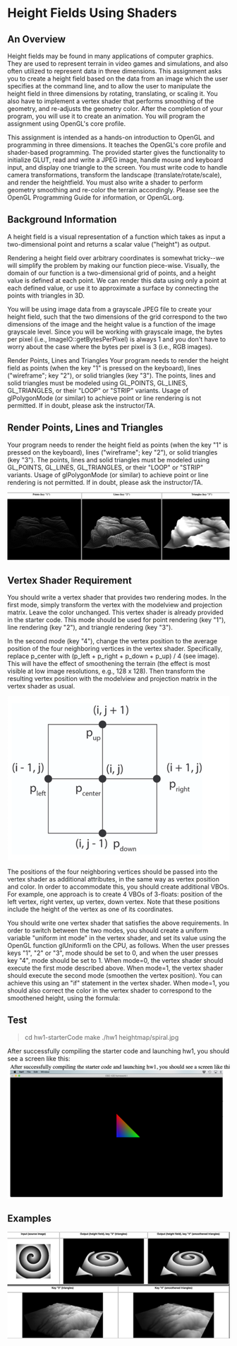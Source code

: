 # Height Fields Using Shaders #

## An Overview ##
Height fields may be found in many applications of computer graphics. They are used to represent terrain in video games and simulations, and also often utilized to represent data in three dimensions. This assignment asks you to create a height field based on the data from an image which the user specifies at the command line, and to allow the user to manipulate the height field in three dimensions by rotating, translating, or scaling it. You also have to implement a vertex shader that performs smoothing of the geometry, and re-adjusts the geometry color. After the completion of your program, you will use it to create an animation. You will program the assignment using OpenGL's core profile.

This assignment is intended as a hands-on introduction to OpenGL and programming in three dimensions. It teaches the OpenGL's core profile and shader-based programming. The provided starter gives the functionality to initialize GLUT, read and write a JPEG image, handle mouse and keyboard input, and display one triangle to the screen. You must write code to handle camera transformations, transform the landscape (translate/rotate/scale), and render the heightfield. You must also write a shader to perform geometry smoothing and re-color the terrain accordingly. Please see the OpenGL Programming Guide for information, or OpenGL.org.

## Background Information ##
A height field is a visual representation of a function which takes as input a two-dimensional point and returns a scalar value ("height") as output.

Rendering a height field over arbitrary coordinates is somewhat tricky--we will simplify the problem by making our function piece-wise. Visually, the domain of our function is a two-dimensional grid of points, and a height value is defined at each point. We can render this data using only a point at each defined value, or use it to approximate a surface by connecting the points with triangles in 3D.

You will be using image data from a grayscale JPEG file to create your height field, such that the two dimensions of the grid correspond to the two dimensions of the image and the height value is a function of the image grayscale level. Since you will be working with grayscale image, the bytes per pixel (i.e., ImageIO::getBytesPerPixel) is always 1 and you don't have to worry about the case where the bytes per pixel is 3 (i.e., RGB images).

Render Points, Lines and Triangles
Your program needs to render the height field as points (when the key "1" is pressed on the keyboard), lines ("wireframe"; key "2"), or solid triangles (key "3"). The points, lines and solid triangles must be modeled using GL_POINTS, GL_LINES, GL_TRIANGLES, or their "LOOP" or "STRIP" variants. Usage of glPolygonMode (or similar) to achieve point or line rendering is not permitted. If in doubt, please ask the instructor/TA.

## Render Points, Lines and Triangles ##
Your program needs to render the height field as points (when the key "1" is pressed on the keyboard), lines ("wireframe"; key "2"), or solid triangles (key "3"). The points, lines and solid triangles must be modeled using GL_POINTS, GL_LINES, GL_TRIANGLES, or their "LOOP" or "STRIP" variants. Usage of glPolygonMode (or similar) to achieve point or line rendering is not permitted. If in doubt, please ask the instructor/TA.

![](https://github.com/AaronXu9/Computer-Graphics/blob/main/assign1_simpleRenderer/a1_images/a1_image1.png)

## Vertex Shader Requirement ## 

You should write a vertex shader that provides two rendering modes. In the first mode, simply transform the vertex with the modelview and projection matrix. Leave the color unchanged. This vertex shader is already provided in the starter code. This mode should be used for point rendering (key "1"), line rendering (key "2"), and triangle rendering (key "3").

In the second mode (key "4"), change the vertex position to the average position of the four neighboring vertices in the vertex shader. Specifically, replace p_center with (p_left + p_right + p_down + p_up) / 4 (see image). This will have the effect of smoothening the terrain (the effect is most visible at low image resolutions, e.g., 128 x 128). Then transform the resulting vertex position with the modelview and projection matrix in the vertex shader as usual.

![](https://github.com/AaronXu9/Computer-Graphics/blob/main/assign1_simpleRenderer/a1_images/a1_image2.png)

The positions of the four neighboring vertices should be passed into the vertex shader as additional attributes, in the same way as vertex position and color. In order to accommodate this, you should create additional VBOs. For example, one approach is to create 4 VBOs of 3-floats: position of the left vertex, right vertex, up vertex, down vertex. Note that these positions include the height of the vertex as one of its coordinates.

You should write one vertex shader that satisfies the above requirements. In order to switch between the two modes, you should create a uniform variable "uniform int mode" in the vertex shader, and set its value using the OpenGL function glUniform1i on the CPU, as follows. When the user presses keys "1", "2" or "3", mode should be set to 0, and when the user presses key "4", mode should be set to 1. When mode=0, the vertex shader should execute the first mode described above. When mode=1, the vertex shader should execute the second mode (smoothen the vertex position). You can achieve this using an "if" statement in the vertex shader. When mode=1, you should also correct the color in the vertex shader to correspond to the smoothened height, using the formula:


## Test ##
> cd hw1-starterCode
> make
> ./hw1 heightmap/spiral.jpg

After successfully compiling the starter code and launching hw1, you should see a screen like this:
![](a1_images/a1_image3.png)

## Examples ##
![](a1_images/a1_image4.png)

